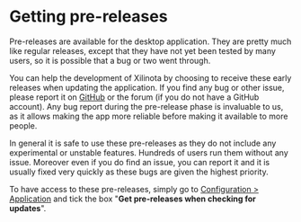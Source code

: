 # Getting pre-releases

Pre-releases are available for the desktop application. They are pretty much like regular releases, except that they have not yet been tested by many users, so it is possible that a bug or two went through.

You can help the development of Xilinota by choosing to receive these early releases when updating the application. If you find any bug or other issue, please report it on [GitHub](https://github.com/XilinJia/Xilinota/issues) or the forum (if you do not have a GitHub account). Any bug report during the pre-release phase is invaluable to us, as it allows making the app more reliable before making it available to more people.

In general it is safe to use these pre-releases as they do not include any experimental or unstable features. Hundreds of users run them without any issue. Moreover even if you do find an issue, you can report it and it is usually fixed very quickly as these bugs are given the highest priority.

To have access to these pre-releases, simply go to [Configuration &gt; Application](https://github.com/XilinJia/Xilinota/blob/dev/readme/config_screen.md) and tick the box "**Get pre-releases when checking for updates**".
